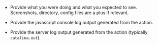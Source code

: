 * Provide what you were doing and what you expected to see.  Screenshots, directory, config files are a plus if relevant.
 
* Provide the javascript console log output generated from the action. 
 
* Provide the server log output generated from the action (typically ```catalina.out```).
 

